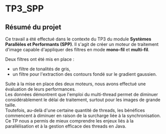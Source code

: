 # TP3_SPP

## Résumé du projet

Ce travail a été effectué dans le contexte du TP3 du module **Systèmes Parallèles et Performants (SPP)**. Il s'agit de créer un moteur de traitement d'image capable d'appliquer des filtres en mode **mono-fil** et **multi-fil**.

Deux filtres ont été mis en place :
- un filtre de tonalités de gris,
- un filtre pour l'extraction des contours fondé sur le gradient gaussien.

Suite à la mise en place des deux moteurs, nous avons effectué une évaluation de leurs performances.  
Les données démontrent que l'emploi du multi-thread permet de diminuer considérablement le délai de traitement, surtout pour les images de grande taille.  
Toutefois, au-delà d'une certaine quantité de threads, les bénéfices commencent à diminuer en raison de la surcharge liée à la synchronisation.
Ce TP nous a permis de mieux comprendre les enjeux liés à la parallélisation et à la gestion efficace des threads en Java.
